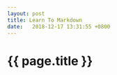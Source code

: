 ```yaml
---
layout: post
title: Learn To Markdown
date:   2018-12-17 13:31:55 +0800
---
```


{{ page.title }}
================

